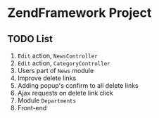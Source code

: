 ZendFramework Project
=======================

TODO List
------------
1. `Edit` action, `NewsController`
2. `Edit` action, `CategoryController`
3. Users part of `News` module
4. Improve delete links
  1. Adding popup's confirm to all delete links
  2. Ajax requests on delete link click
5. Module `Departments`
6. Front-end